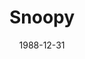 ---
layout: productions
title: Snoopy
date: 1988-12-31
approx_date: year
featured_image:
Theatre: Players by the Sea
cast:
- Charlie Brown: Michael Lipp
crew:
- Director: Michael Lipp
---
